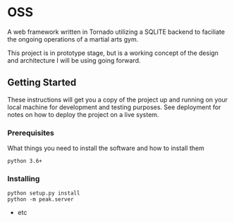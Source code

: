 # OSS

A web framework written in Tornado utilizing a SQLITE backend to faciliate the ongoing operations of a martial arts gym.

This project is in prototype stage, but is a working concept of the design and architecture I will be using going forward.


## Getting Started

These instructions will get you a copy of the project up and running on your local machine for development and testing purposes. See deployment for notes on how to deploy the project on a live system.

### Prerequisites

What things you need to install the software and how to install them

```
python 3.6+
```

### Installing

```
python setup.py install
python -m peak.server
```

* etc
